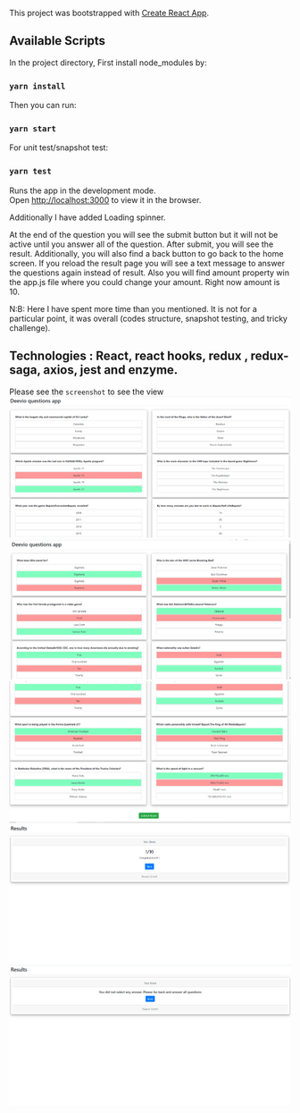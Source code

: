 This project was bootstrapped with [Create React App](https://github.com/facebook/create-react-app).

## Available Scripts

In the project directory, First install node_modules
by:

### `yarn install`

Then you can run:

### `yarn start`

For unit test/snapshot test:

### `yarn test`

Runs the app in the development mode.<br />
Open [http://localhost:3000](http://localhost:3000) to view it in the browser.

Additionally I have added Loading spinner.

At the end of the question you will  see the submit button but it will not be active until you answer all of the question.
After submit, you will see the result.
Additionally, you will also find a back button to go back to the home screen.
If you reload the result page you will see a text message to answer the questions again instead of result.
Also you will find amount property win the app.js file where you could change your amount. Right now amount is 10.

N:B: Here I have spent more time than you mentioned. It is not for a particular point, it was overall (codes structure, snapshot testing, and tricky challenge).

Technologies : React, react hooks, redux , redux-saga, axios, jest and enzyme.
---
Please see the `screenshot` to see the view
![screenshot](screenshots/0.PNG)
![screenshot](screenshots/1.PNG)
![screenshot](screenshots/2.PNG)
![screenshot](screenshots/3.PNG)
![screenshot](screenshots/4.PNG)
